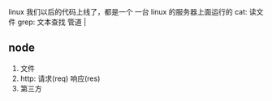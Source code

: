 linux
我们以后的代码上线了，都是一个 一台 linux 的服务器上面运行的
cat: 读文件
grep: 文本查找
管道  | 

## node

1. 文件 
2. http: 请求(req) 响应(res)
3. 第三方

